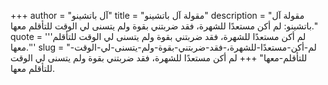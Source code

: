 +++
author = "آل باتشينو"
title = "مقولة آل باتشينو"
description = "مقولة آل باتشينو: لم أكن مستعدًا للشهرة، فقد ضربتني بقوة ولم يتسنى لي الوقت للتأقلم معها."
quote = '''لم أكن مستعدًا للشهرة، فقد ضربتني بقوة ولم يتسنى لي الوقت للتأقلم معها.'''
slug = "لم-أكن-مستعدًا-للشهرة،-فقد-ضربتني-بقوة-ولم-يتسنى-لي-الوقت-للتأقلم-معها"
+++
لم أكن مستعدًا للشهرة، فقد ضربتني بقوة ولم يتسنى لي الوقت للتأقلم معها.
